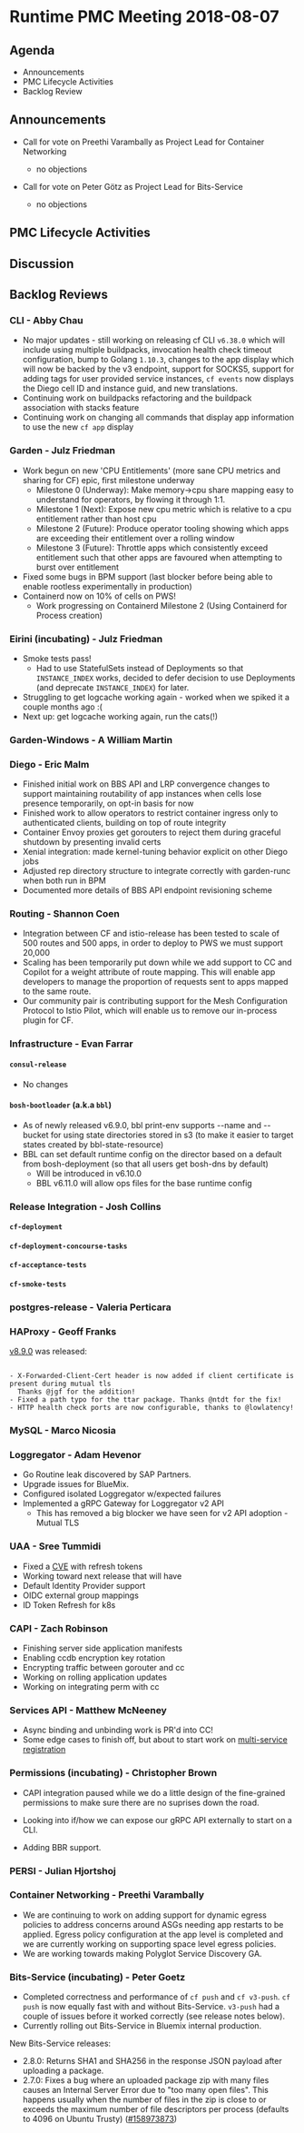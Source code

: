 # Runtime PMC Meeting 2018-08-07

## Agenda

* Announcements
* PMC Lifecycle Activities
* Backlog Review


## Announcements

- Call for vote on Preethi Varambally as Project Lead for Container Networking
	- no objections

- Call for vote on Peter Götz as Project Lead for Bits-Service
	- no objections


## PMC Lifecycle Activities


## Discussion


## Backlog Reviews

### CLI - Abby Chau

- No major updates - still working on releasing cf CLI `v6.38.0` which will include using multiple buildpacks, invocation health check timeout configuration, bump to Golang `1.10.3`, changes to the app display which will now be backed by the v3 endpoint, support for SOCKS5, support for adding tags for user provided service instances, `cf events` now displays the Diego cell ID and instance guid, and new translations.
- Continuing work on buildpacks refactoring and the buildpack association with stacks feature
- Continuing work on changing all commands that display app information to use the new `cf app` display


### Garden - Julz Friedman

 - Work begun on new 'CPU Entitlements' (more sane CPU metrics and sharing for CF) epic, first milestone underway
   - Milestone 0 (Underway): Make memory->cpu share mapping easy to understand for operators, by flowing it through 1:1.
   - Milestone 1 (Next):  Expose new cpu metric which is relative to a cpu entitlement rather than host cpu
   - Milestone 2 (Future): Produce operator tooling showing which apps are exceeding their entitlement over a rolling window
   - Milestone 3 (Future): Throttle apps which consistently exceed entitlement such that other apps are favoured when attempting to burst over entitlement
 - Fixed some bugs in BPM support (last blocker before being able to enable rootless experimentally in production)
 - Containerd now on 10% of cells on PWS!
   - Work progressing on Containerd Milestone 2 (Using Containerd for Process creation)


### Eirini (incubating) - Julz Friedman

 - Smoke tests pass!
   - Had to use StatefulSets instead of Deployments so that `INSTANCE_INDEX` works, decided to defer decision to use Deployments (and deprecate `INSTANCE_INDEX`) for later.
 - Struggling to get logcache working again - worked when we spiked it a couple months ago :(
 - Next up: get logcache working again, run the cats(!)

### Garden-Windows - A William Martin


### Diego - Eric Malm

- Finished initial work on BBS API and LRP convergence changes to support maintaining routability of app instances when cells lose presence temporarily, on opt-in basis for now
- Finished work to allow operators to restrict container ingress only to authenticated clients, building on top of route integrity
- Container Envoy proxies get gorouters to reject them during graceful shutdown by presenting invalid certs
- Xenial integration: made kernel-tuning behavior explicit on other Diego jobs
- Adjusted rep directory structure to integrate correctly with garden-runc when both run in BPM
- Documented more details of BBS API endpoint revisioning scheme


### Routing - Shannon Coen

- Integration between CF and istio-release has been tested to scale of 500 routes and 500 apps, in order to deploy to PWS we must support 20,000
- Scaling has been temporarily put down while we add support to CC and Copilot for a weight attribute of route mapping. This will enable app developers to manage the proportion of requests sent to apps mapped to the same route.
- Our community pair is contributing support for the Mesh Configuration Protocol to Istio Pilot, which will enable us to remove our in-process plugin for CF.


### Infrastructure - Evan Farrar

#### `consul-release`
- No changes

#### `bosh-bootloader` (a.k.a `bbl`)
- As of newly released v6.9.0, bbl print-env supports --name and --bucket for using state directories stored in s3 (to make it easier to target states created by bbl-state-resource)
- BBL can set default runtime config on the director based on a default from bosh-deployment (so that all users get bosh-dns by default)
  - Will be introduced in v6.10.0
  - BBL v6.11.0 will allow ops files for the base runtime config


### Release Integration - Josh Collins

#### `cf-deployment`


#### `cf-deployment-concourse-tasks`


#### `cf-acceptance-tests`


#### `cf-smoke-tests`



### postgres-release - Valeria Perticara


### HAProxy - Geoff Franks
[v8.9.0](https://github.com/cloudfoundry-incubator/haproxy-boshrelease/releases) was released:
```# Improvements + Bug Fixes

- X-Forwarded-Client-Cert header is now added if client certificate is present during mutual tls
  Thanks @jgf for the addition!
- Fixed a path typo for the ttar package. Thanks @ntdt for the fix!
- HTTP health check ports are now configurable, thanks to @lowlatency!
```
### MySQL - Marco Nicosia


### Loggregator - Adam Hevenor
- Go Routine leak discovered by SAP Partners.   
- Upgrade issues for BlueMix.
- Configured isolated Loggregator w/expected failures
- Implemented a gRPC Gateway for Loggregator v2 API
  - This has removed a big blocker we have seen for v2 API adoption - Mutual TLS

### UAA - Sree Tummidi

-  Fixed a [CVE](https://www.cloudfoundry.org/blog/cve-2018-11047/) with refresh tokens
-  Working toward next release that will have
  - Default Identity Provider support
  - OIDC external group mappings
  - ID Token Refresh for k8s

### CAPI - Zach Robinson

- Finishing server side application manifests
- Enabling ccdb encryption key rotation
- Encrypting traffic between gorouter and cc
- Working on rolling application updates
- Working on integrating perm with cc

### Services API - Matthew McNeeney

- Async binding and unbinding work is PR'd into CC!
- Some edge cases to finish off, but about to start work on [multi-service registration](https://docs.google.com/document/d/1_OBnFCsL3ru43PEXocsCc3EuGaM0YLHjr0iAoXnakt4/edit)


### Permissions (incubating) - Christopher Brown

* CAPI integration paused while we do a little design of the fine-grained
  permissions to make sure there are no suprises down the road.

* Looking into if/how we can expose our gRPC API externally to start on a CLI.

* Adding BBR support.

### PERSI - Julian Hjortshoj


### Container Networking - Preethi Varambally
- We are continuing to work on adding support for dynamic egress policies to address concerns around ASGs needing app restarts to be applied. Egress policy configuration at the app level is completed and we are currently working on supporting space level egress policies.
- We are working towards making Polyglot Service Discovery GA.


### Bits-Service (incubating) - Peter Goetz

- Completed correctness and performance of `cf push` and `cf v3-push`. `cf push` is now equally fast with and without Bits-Service. `v3-push` had a couple of issues before it worked correctly (see release notes below).
- Currently rolling out Bits-Service in Bluemix internal production.

New Bits-Service releases:

- 2.8.0: Returns SHA1 and SHA256 in the response JSON payload after uploading a package.
- 2.7.0: Fixes a bug where an uploaded package zip with many files causes an Internal Server Error due to "too many open files". This happens usually when the number of files in the zip is close to or exceeds the maximum number of file descriptors per process (defaults to 4096 on Ubuntu Trusty) ([#158973873](https://www.pivotaltracker.com/story/show/158973873))


